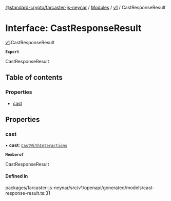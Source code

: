 [@standard-crypto/farcaster-js-neynar](../README.md) / [Modules](../modules.md) / [v1](../modules/v1.md) / CastResponseResult

# Interface: CastResponseResult

[v1](../modules/v1.md).CastResponseResult

**`Export`**

CastResponseResult

## Table of contents

### Properties

- [cast](v1.CastResponseResult.md#cast)

## Properties

### cast

• **cast**: [`CastWithInteractions`](../modules/v1.md#castwithinteractions)

**`Memberof`**

CastResponseResult

#### Defined in

packages/farcaster-js-neynar/src/v1/openapi/generated/models/cast-response-result.ts:31
